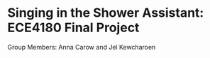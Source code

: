 # Singing in the Shower Assistant: ECE4180 Final Project

Group Members: Anna Carow and Jel Kewcharoen
